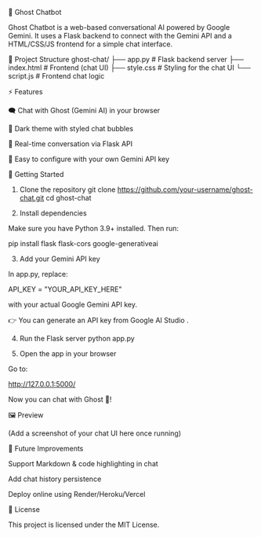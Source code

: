 👻 Ghost Chatbot

Ghost Chatbot is a web-based conversational AI powered by Google Gemini.
It uses a Flask backend to connect with the Gemini API and a HTML/CSS/JS frontend for a simple chat interface.

📂 Project Structure
ghost-chat/
 ├── app.py         # Flask backend server
 ├── index.html     # Frontend (chat UI)
 ├── style.css      # Styling for the chat UI
 └── script.js      # Frontend chat logic

⚡ Features

🗨️ Chat with Ghost (Gemini AI) in your browser

🎨 Dark theme with styled chat bubbles

🔄 Real-time conversation via Flask API

🔑 Easy to configure with your own Gemini API key

🚀 Getting Started
1. Clone the repository
git clone https://github.com/your-username/ghost-chat.git
cd ghost-chat

2. Install dependencies

Make sure you have Python 3.9+ installed. Then run:

pip install flask flask-cors google-generativeai

3. Add your Gemini API key

In app.py, replace:

API_KEY = "YOUR_API_KEY_HERE"


with your actual Google Gemini API key.

👉 You can generate an API key from Google AI Studio
.

4. Run the Flask server
python app.py

5. Open the app in your browser

Go to:

http://127.0.0.1:5000/


Now you can chat with Ghost 👻!

🖼️ Preview

(Add a screenshot of your chat UI here once running)

🔮 Future Improvements

 Support Markdown & code highlighting in chat

 Add chat history persistence

 Deploy online using Render/Heroku/Vercel

📝 License

This project is licensed under the MIT License.
